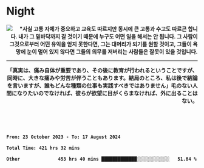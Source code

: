 <div>
<h1 align="left">Night</h1>
<img align="left" src="https://github.com/user-attachments/assets/9d416f7e-3a36-4f9c-8fdd-800c71504a94" />
  <p align="right"><b>"사실 고통 자체가 중요하고 교육도 따르지만 동시에 큰 고통과 수고도 따르곤 합니다. 내가 그 밑바닥까지 갈 것이기 때문에 누구도 어떤 일을 해서는 안 됩니다. 그 사람이 그것으로부터 어떤 유익을 얻지 못한다면, 그는 대머리가 되기를 원할 것이고, 그들이 욕망에 눈이 멀어 있지 않다면 그들의 의무를 저버리는 사람들은 잘못이 있을 것입니다.<b/></p>
<hr/>
<p align="right"><b>「真実は、痛み自体が重要であり、その後に教育が行われるということですが、同時に、大きな痛みや労苦が伴うこともあります。結局のところ、私は後で結論を言いますが、誰もどんな種類の仕事も実践すべきではありません」毛のない人間になりたいのでなければ、彼らが欲望に目がくらまなければ、外に出ることはない。</b></p>
</div>

<br/>
<br/>
<br/>

<!--START_SECTION:waka-->

```txt
From: 23 October 2023 - To: 17 August 2024

Total Time: 421 hrs 32 mins

Other              453 hrs 40 mins █████████████░░░░░░░░░░░░   51.84 %
```

<!--END_SECTION:waka-->
